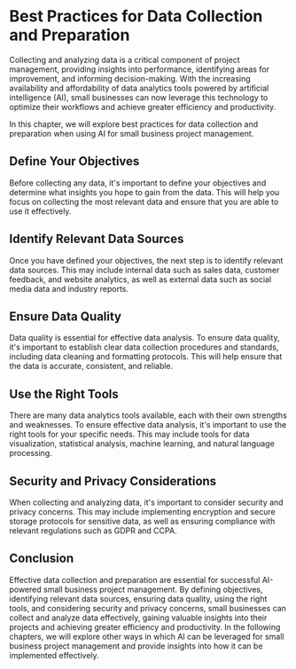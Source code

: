 Best Practices for Data Collection and Preparation
==========================================================================================================================================

Collecting and analyzing data is a critical component of project management, providing insights into performance, identifying areas for improvement, and informing decision-making. With the increasing availability and affordability of data analytics tools powered by artificial intelligence (AI), small businesses can now leverage this technology to optimize their workflows and achieve greater efficiency and productivity.

In this chapter, we will explore best practices for data collection and preparation when using AI for small business project management.

Define Your Objectives
----------------------

Before collecting any data, it's important to define your objectives and determine what insights you hope to gain from the data. This will help you focus on collecting the most relevant data and ensure that you are able to use it effectively.

Identify Relevant Data Sources
------------------------------

Once you have defined your objectives, the next step is to identify relevant data sources. This may include internal data such as sales data, customer feedback, and website analytics, as well as external data such as social media data and industry reports.

Ensure Data Quality
-------------------

Data quality is essential for effective data analysis. To ensure data quality, it's important to establish clear data collection procedures and standards, including data cleaning and formatting protocols. This will help ensure that the data is accurate, consistent, and reliable.

Use the Right Tools
-------------------

There are many data analytics tools available, each with their own strengths and weaknesses. To ensure effective data analysis, it's important to use the right tools for your specific needs. This may include tools for data visualization, statistical analysis, machine learning, and natural language processing.

Security and Privacy Considerations
-----------------------------------

When collecting and analyzing data, it's important to consider security and privacy concerns. This may include implementing encryption and secure storage protocols for sensitive data, as well as ensuring compliance with relevant regulations such as GDPR and CCPA.

Conclusion
----------

Effective data collection and preparation are essential for successful AI-powered small business project management. By defining objectives, identifying relevant data sources, ensuring data quality, using the right tools, and considering security and privacy concerns, small businesses can collect and analyze data effectively, gaining valuable insights into their projects and achieving greater efficiency and productivity. In the following chapters, we will explore other ways in which AI can be leveraged for small business project management and provide insights into how it can be implemented effectively.
